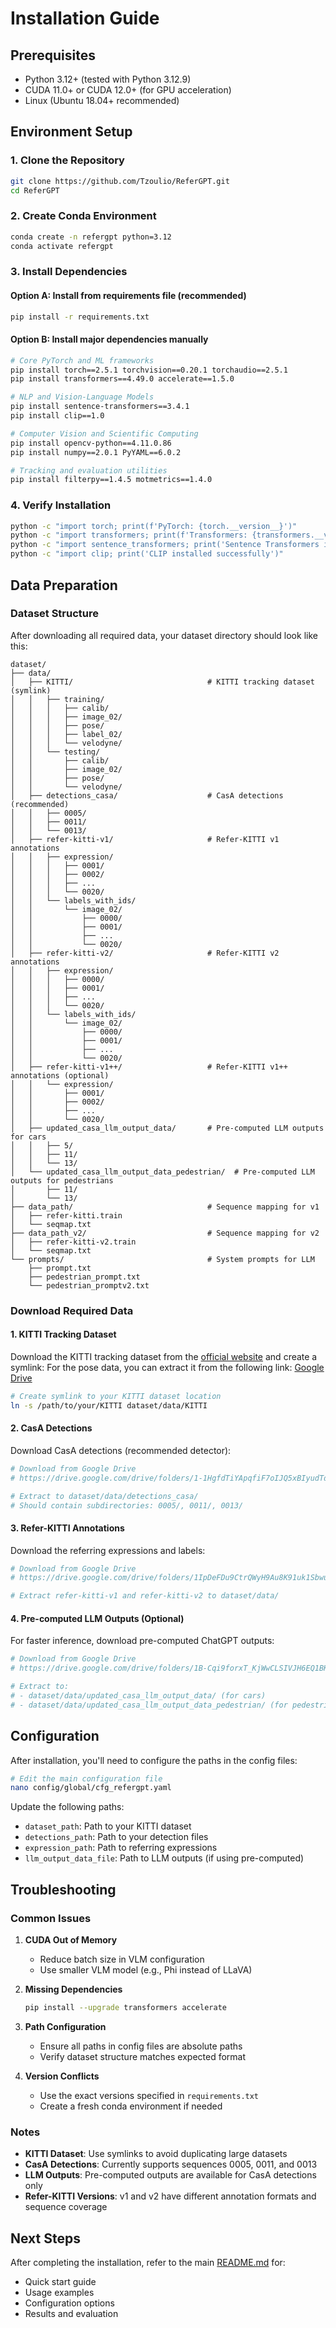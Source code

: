 # Installation Guide

## Prerequisites

- Python 3.12+ (tested with Python 3.12.9)
- CUDA 11.0+ or CUDA 12.0+ (for GPU acceleration)
- Linux (Ubuntu 18.04+ recommended)

## Environment Setup

### 1. Clone the Repository

```bash
git clone https://github.com/Tzoulio/ReferGPT.git
cd ReferGPT
```

### 2. Create Conda Environment

```bash
conda create -n refergpt python=3.12
conda activate refergpt
```

### 3. Install Dependencies

#### Option A: Install from requirements file (recommended)
```bash
pip install -r requirements.txt
```

#### Option B: Install major dependencies manually
```bash
# Core PyTorch and ML frameworks
pip install torch==2.5.1 torchvision==0.20.1 torchaudio==2.5.1
pip install transformers==4.49.0 accelerate==1.5.0

# NLP and Vision-Language Models
pip install sentence-transformers==3.4.1
pip install clip==1.0

# Computer Vision and Scientific Computing
pip install opencv-python==4.11.0.86
pip install numpy==2.0.1 PyYAML==6.0.2

# Tracking and evaluation utilities
pip install filterpy==1.4.5 motmetrics==1.4.0
```

### 4. Verify Installation

```bash
python -c "import torch; print(f'PyTorch: {torch.__version__}')"
python -c "import transformers; print(f'Transformers: {transformers.__version__}')"
python -c "import sentence_transformers; print('Sentence Transformers installed successfully')"
python -c "import clip; print('CLIP installed successfully')"
```

## Data Preparation

### Dataset Structure

After downloading all required data, your dataset directory should look like this:

```
dataset/
├── data/
│   ├── KITTI/                              # KITTI tracking dataset (symlink)
│   │   ├── training/
│   │   │   ├── calib/
│   │   │   ├── image_02/
│   │   │   ├── pose/
│   │   │   ├── label_02/
│   │   │   └── velodyne/
│   │   └── testing/
│   │       ├── calib/
│   │       ├── image_02/
│   │       ├── pose/
│   │       └── velodyne/
│   ├── detections_casa/                    # CasA detections (recommended)
│   │   ├── 0005/
│   │   ├── 0011/
│   │   └── 0013/
│   ├── refer-kitti-v1/                     # Refer-KITTI v1 annotations
│   │   ├── expression/
│   │   │   ├── 0001/
│   │   │   ├── 0002/
│   │   │   ├── ...
│   │   │   └── 0020/
│   │   └── labels_with_ids/
│   │       └── image_02/
│   │           ├── 0000/
│   │           ├── 0001/
│   │           ├── ...
│   │           └── 0020/
│   ├── refer-kitti-v2/                     # Refer-KITTI v2 annotations
│   │   ├── expression/
│   │   │   ├── 0000/
│   │   │   ├── 0001/
│   │   │   ├── ...
│   │   │   └── 0020/
│   │   └── labels_with_ids/
│   │       └── image_02/
│   │           ├── 0000/
│   │           ├── 0001/
│   │           ├── ...
│   │           └── 0020/
│   ├── refer-kitti-v1++/                   # Refer-KITTI v1++ annotations (optional)
│   │   └── expression/
│   │       ├── 0001/
│   │       ├── 0002/
│   │       ├── ...
│   │       └── 0020/
│   ├── updated_casa_llm_output_data/       # Pre-computed LLM outputs for cars
│   │   ├── 5/
│   │   ├── 11/
│   │   └── 13/
│   └── updated_casa_llm_output_data_pedestrian/  # Pre-computed LLM outputs for pedestrians
│       ├── 11/
│       └── 13/
├── data_path/                              # Sequence mapping for v1
│   ├── refer-kitti.train
│   └── seqmap.txt
├── data_path_v2/                           # Sequence mapping for v2
│   ├── refer-kitti-v2.train
│   └── seqmap.txt
└── prompts/                                # System prompts for LLM
    ├── prompt.txt
    ├── pedestrian_prompt.txt
    └── pedestrian_promptv2.txt
```

### Download Required Data

#### 1. KITTI Tracking Dataset

Download the KITTI tracking dataset from the [official website](http://www.cvlibs.net/datasets/kitti/eval_tracking.php) and create a symlink:
For the pose data, you can extract it from the following link: [Google Drive](https://drive.google.com/file/d/1o-ay2FhlOEnKFmqXMWnbH7e6gId8L7P9/view)
```bash
# Create symlink to your KITTI dataset location
ln -s /path/to/your/KITTI dataset/data/KITTI
```

#### 2. CasA Detections

Download CasA detections (recommended detector):
```bash
# Download from Google Drive
# https://drive.google.com/drive/folders/1-1HgfdTiYApqfiF7oIJQ5xBIyudTdczy

# Extract to dataset/data/detections_casa/
# Should contain subdirectories: 0005/, 0011/, 0013/
```

#### 3. Refer-KITTI Annotations

Download the referring expressions and labels:
```bash
# Download from Google Drive
# https://drive.google.com/drive/folders/1IpDeFDu9CtrQWyH9Au8K91uk1SbwujWI

# Extract refer-kitti-v1 and refer-kitti-v2 to dataset/data/
```

#### 4. Pre-computed LLM Outputs (Optional)

For faster inference, download pre-computed ChatGPT outputs:
```bash
# Download from Google Drive
# https://drive.google.com/drive/folders/1B-Cqi9forxT_KjWwCLSIVJH6EQ1BK-3v

# Extract to:
# - dataset/data/updated_casa_llm_output_data/ (for cars)
# - dataset/data/updated_casa_llm_output_data_pedestrian/ (for pedestrians)
```

## Configuration

After installation, you'll need to configure the paths in the config files:

```bash
# Edit the main configuration file
nano config/global/cfg_refergpt.yaml
```

Update the following paths:
- `dataset_path`: Path to your KITTI dataset
- `detections_path`: Path to your detection files  
- `expression_path`: Path to referring expressions
- `llm_output_data_file`: Path to LLM outputs (if using pre-computed)

## Troubleshooting

### Common Issues

1. **CUDA Out of Memory**
   - Reduce batch size in VLM configuration
   - Use smaller VLM model (e.g., Phi instead of LLaVA)

2. **Missing Dependencies**
   ```bash
   pip install --upgrade transformers accelerate
   ```

3. **Path Configuration**
   - Ensure all paths in config files are absolute paths
   - Verify dataset structure matches expected format

4. **Version Conflicts**
   - Use the exact versions specified in `requirements.txt`
   - Create a fresh conda environment if needed

### Notes

- **KITTI Dataset**: Use symlinks to avoid duplicating large datasets
- **CasA Detections**: Currently supports sequences 0005, 0011, and 0013
- **LLM Outputs**: Pre-computed outputs are available for CasA detections only
- **Refer-KITTI Versions**: v1 and v2 have different annotation formats and sequence coverage

## Next Steps

After completing the installation, refer to the main [README.md](../readme.md) for:
- Quick start guide
- Usage examples
- Configuration options
- Results and evaluation
